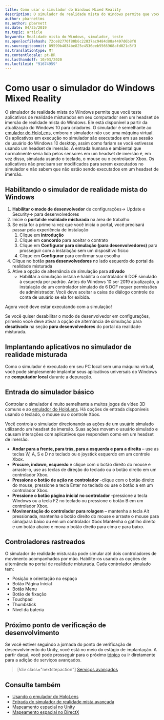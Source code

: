 ```yaml
---
title: Como usar o simulador do Windows Mixed Reality
description: O simulador de realidade mista do Windows permite que você teste aplicativos de realidade misturados em seu computador sem um headset de imersão de realidade mista do Windows.
author: pbarnettms
ms.author: pbarnett
ms.date: 04/25/2019
ms.topic: article
keywords: Realidade mista do Windows, simulador, teste
ms.openlocfilehash: 72ce82770f80b6c22837ac9484d88a4497d6b8f8
ms.sourcegitcommit: 09599b4034be825e4536eeb9566968afd021d5f3
ms.translationtype: MT
ms.contentlocale: pt-BR
ms.lasthandoff: 10/03/2020
ms.locfileid: "91674959"
---
```

# <a name="using-the-windows-mixed-reality-simulator"></a>Como usar o simulador do Windows Mixed Reality

O simulador de realidade mista do Windows permite que você teste aplicativos de realidade misturados em seu computador sem um headset de imersão de realidade mista do Windows. Ele está disponível a partir da atualização do Windows 10 para criadores. O simulador é semelhante ao [emulador do HoloLens](using-the-hololens-emulator.md), embora o simulador não use uma máquina virtual. Os aplicativos em execução no simulador são executados em sua sessão de usuário do Windows 10 desktop, assim como fariam se você estivesse usando um headset de imersão. A entrada humana e ambiental que normalmente seria lida pelos sensores em um headset de imersão é, em vez disso, simulada usando o teclado, o mouse ou o controlador Xbox. Os aplicativos não precisam ser modificados para serem executados no simulador e não sabem que não estão sendo executados em um headset de imersão.

## <a name="enabling-the-windows-mixed-reality-simulator"></a>Habilitando o simulador de realidade mista do Windows

1. **Habilitar o modo de desenvolvedor** de configurações-> Update e Security-> para desenvolvedores
2. Inicie o **portal de realidade misturada** na área de trabalho
3. Se esta for a primeira vez que você inicia o portal, você precisará passar pela experiência de instalação
   1. Clique em **introdução**
   2. Clique em **concordo** para aceitar o contrato
   3. Clique em **Configurar para simulação (para desenvolvedores)** para prosseguir com a instalação sem um dispositivo físico
   4. Clique em **Configurar** para confirmar sua escolha
4. Clique no botão **para desenvolvedores** no lado esquerdo do portal da realidade misturada
5. Ative a opção de alternância de simulação para **ativado**
   * Habilitar a simulação instala e habilita o controlador 6 DOF simulado à esquerda por padrão.  Antes do Windows 10 ser 2019 atualização, a instalação de um controlador simulado de 6 DOF requer permissões de administrador.  Você deve aceitar a caixa de diálogo controle de conta de usuário se ela for exibida.

Agora você deve estar executando com a simulação!

Se você quiser desabilitar o modo de desenvolvedor em configurações, primeiro você deve ativar a opção de alternância de simulação para **desativado** na seção **para desenvolvedores** do portal da realidade misturada.

## <a name="deploying-apps-to-the-mixed-reality-simulator"></a>Implantando aplicativos no simulador de realidade misturada

Como o simulador é executado em seu PC local sem uma máquina virtual, você pode simplesmente implantar seus aplicativos universais do Windows no **computador local** durante a depuração.

## <a name="basic-simulator-input"></a>Entrada do simulador básico

Controlar o simulador é muito semelhante a muitos jogos de vídeo 3D comuns e ao [emulador do HoloLens](using-the-hololens-emulator.md). Há opções de entrada disponíveis usando o teclado, o mouse ou o controle Xbox.

Você controla o simulador direcionando as ações de um usuário simulado utilizando um headset de imersão. Suas ações movem o usuário simulado e causam interações com aplicativos que respondem como em um headset de imersão.
* **Andar para a frente, para trás, para a esquerda e para a direita** – use as teclas W, A, S e D no teclado ou o joystick esquerdo em um controle Xbox.
* **Procure, indown, esquerdo** e clique com o botão direito do mouse e arraste-o, use as teclas de direção do teclado ou o botão direito em um controlador Xbox.
* **Pressione o botão de ação no controlador** -clique com o botão direito do mouse, pressione a tecla Enter no teclado ou use o botão a em um controlador Xbox.
* **Pressione o botão página inicial no controlador** -pressione a tecla Windows ou a tecla F2 no teclado ou pressione o botão B em um controlador Xbox.
* **Movimentação do controlador para rolagem** – mantenha a tecla Alt pressionada, mantenha o botão direito do mouse e arraste o mouse para cima/para baixo ou em um controlador Xbox Mantenha o gatilho direito e um botão abaixo e mova o botão direito para cima e para baixo.

## <a name="tracked-controllers"></a>Controladores rastreados

O simulador de realidade misturada pode simular até dois controladores de movimento acompanhados por mão. Habilite-os usando as opções de alternância no portal de realidade misturada. Cada controlador simulado tem:
* Posição e orientação no espaço
* Botão Página Inicial
* Botão Menu
* Botão de fixação
* Touchpad
* Thumbstick
* Nível da bateria

## <a name="next-development-checkpoint"></a>Próximo ponto de verificação de desenvolvimento

Se você estiver seguindo a jornada do ponto de verificação de desenvolvimento do Unity, você está no meio do estágio de implantação. A partir daqui, você pode prosseguir para o próximo [tópico](../../develop/unity/unity-development-overview.md#4-deploying-to-a-device-or-emulator) ou ir diretamente para a adição de serviços avançados.

> [!div class="nextstepaction"]
> [Serviços avançados](../../develop/unity/unity-development-overview.md#5-adding-services)


## <a name="see-also"></a>Consulte também
* [Usando o emulador do HoloLens](using-the-hololens-emulator.md)
* [Entrada do simulador de realidade mista avançada](advanced-hololens-emulator-and-mixed-reality-simulator-input.md)
* [Mapeamento espacial no Unity](../../develop/unity/spatial-mapping-in-unity.md)
* [Mapeamento espacial no DirectX](../../develop/native/spatial-mapping-in-directx.md)
